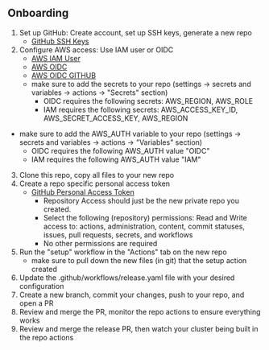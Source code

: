## Onboarding

1. Set up GitHub: Create account, set up SSH keys, generate a new repo
   - [GitHub SSH Keys](https://docs.github.com/en/github/authenticating-to-github/connecting-to-github-with-ssh)
2. Configure AWS access: Use IAM user or OIDC
   - [AWS IAM User](https://docs.aws.amazon.com/IAM/latest/UserGuide/id_users_create.html)
   - [AWS OIDC](https://docs.aws.amazon.com/IAM/latest/UserGuide/id_roles_providers_create_oidc.html)
   - [AWS OIDC GITHUB](https://docs.github.com/en/actions/deployment/security-hardening-your-deployments/configuring-openid-connect-in-amazon-web-services)
   - make sure to add the secrets to your repo (settings -> secrets and variables -> actions -> "Secrets" section)
     - OIDC requires the following secrets: AWS_REGION, AWS_ROLE
     - IAM requires the following secrets: AWS_ACCESS_KEY_ID, AWS_SECRET_ACCESS_KEY, AWS_REGION
  - make sure to add the AWS_AUTH variable to your repo (settings -> secrets and variables -> actions -> "Variables" section)
    - OIDC requires the following AWS_AUTH value "OIDC"
    - IAM requires the following AWS_AUTH value "IAM"
3. Clone this repo, copy all files to your new repo
4. Create a repo specific personal access token
   - [GitHub Personal Access Token](https://docs.github.com/en/github/authenticating-to-github/creating-a-personal-access-token)
     - Repository Access should just be the new private repo you created.
     - Select the following (repository) permissions: Read and Write access to: actions, administration, content, commit statuses, issues, pull requests, secrets, and workflows
     - No other permissions are required
5. Run the "setup" workflow in the "Actions" tab on the new repo
   - make sure to pull down the new files (in git) that the setup action created
6. Update the .github/workflows/release.yaml file with your desired configuration
7. Create a new branch, commit your changes, push to your repo, and open a PR
8. Review and merge the PR, monitor the repo actions to ensure everything works
9. Review and merge the release PR, then watch your cluster being built in the repo actions
